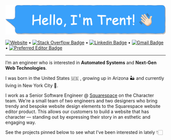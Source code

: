 ![Profile header](./profile-header.png)

[![Website](https://img.shields.io/badge/website-trentrand.com-orange)](http://trentrand.com) •
[![Stack Overflow Badge](https://img.shields.io/stackexchange/stackoverflow/r/2020476?style=flat-square&logo=stackoverflow&logoColor=whitem)](https://stackoverflow.com/users/2020476/trent?tab=profile) •
[![Linkedin Badge](https://img.shields.io/badge/-trentrand-blue?style=flat-square&logo=Linkedin&logoColor=white&link=https://www.linkedin.com/in/trentrand/)](https://www.linkedin.com/in/trentrand/) •
[![Gmail Badge](https://img.shields.io/badge/-contact@trentrand.com-c14438?style=flat-square&logo=Gmail&logoColor=white&link=mailto:contact@trentrand.com)](mailto:contact@trentrand.com) •
[![Preferred Editor Badge](https://img.shields.io/badge/editor-vim-green)](mailto:contact@trentrand.com)

---

I’m an engineer who is interested in **Automated Systems** and **Next-Gen Web Technologies**.

I was born in the United States 🇺🇸 , growing up in Arizona 🏜 and currently living in New York City 🗽.

I work as a Senior Software Engineer @ [Squarespace](https://www.squarespace.com/about/company) on the Character team. We're a small team of two engineers and two designers who bring trendy and bespoke website design elements to the Squarespace website editor product. This allows our customers to build a website that has character — standing out by expressing their story in an esthetic and engaging way.

See the projects pinned below to see what I've been interested in lately 👇🏻
